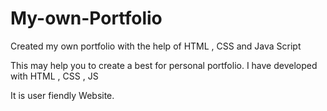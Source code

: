 # My-own-Portfolio
Created my own portfolio with the help of HTML , CSS and Java Script


This may help you to create a best for personal  portfolio.
I have developed with HTML , CSS , JS

It is user fiendly Website.
